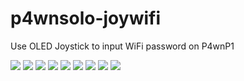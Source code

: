 # p4wnsolo-joywifi
Use OLED Joystick to input WiFi password on P4wnP1





<img src="p4wnsolo-joywifi-wifi-networks.jpg">
<img src="p4wnsolo-joywifi-scanning.jpg">
<img src="p4wnsolo-joywifi-save-network.jpg">
<img src="p4wnsolo-joywifi-reconnecting.jpg">
<img src="p4wnsolo-joywifi-password-input.jpg">
<img src="p4wnsolo-joywifi-link-quality.jpg">
<img src="p4wnsolo-joywifi-connected-ip-address.jpg">
<img src="p4wnsolo-joywifi-backspace.jpg">
<img src="p4wnsolo-joywifi-ask-to-reconnect.jpg">
